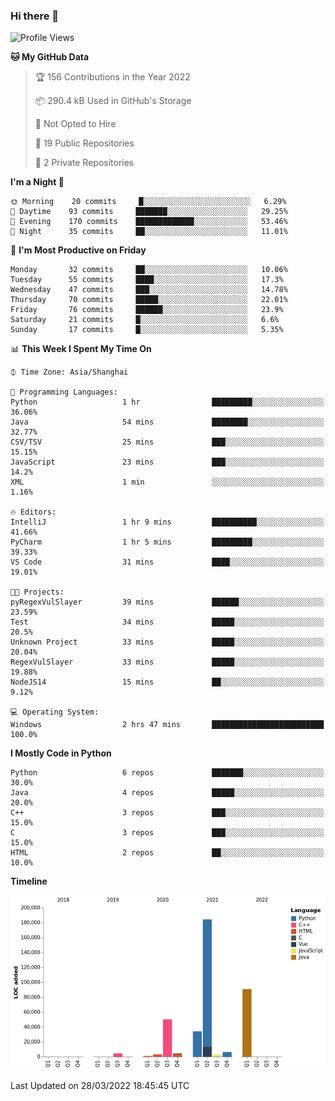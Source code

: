 ### Hi there 👋

<!--START_SECTION:waka-->
![Profile Views](http://img.shields.io/badge/Profile%20Views-0-blue)

**🐱 My GitHub Data** 

> 🏆 156 Contributions in the Year 2022
 > 
> 📦 290.4 kB Used in GitHub's Storage 
 > 
> 🚫 Not Opted to Hire
 > 
> 📜 19 Public Repositories 
 > 
> 🔑 2 Private Repositories  
 > 
**I'm a Night 🦉** 

```text
🌞 Morning    20 commits     █░░░░░░░░░░░░░░░░░░░░░░░░   6.29% 
🌆 Daytime    93 commits     ███████░░░░░░░░░░░░░░░░░░   29.25% 
🌃 Evening    170 commits    █████████████░░░░░░░░░░░░   53.46% 
🌙 Night      35 commits     ██░░░░░░░░░░░░░░░░░░░░░░░   11.01%

```
📅 **I'm Most Productive on Friday** 

```text
Monday       32 commits     ██░░░░░░░░░░░░░░░░░░░░░░░   10.06% 
Tuesday      55 commits     ████░░░░░░░░░░░░░░░░░░░░░   17.3% 
Wednesday    47 commits     ███░░░░░░░░░░░░░░░░░░░░░░   14.78% 
Thursday     70 commits     █████░░░░░░░░░░░░░░░░░░░░   22.01% 
Friday       76 commits     ██████░░░░░░░░░░░░░░░░░░░   23.9% 
Saturday     21 commits     █░░░░░░░░░░░░░░░░░░░░░░░░   6.6% 
Sunday       17 commits     █░░░░░░░░░░░░░░░░░░░░░░░░   5.35%

```


📊 **This Week I Spent My Time On** 

```text
⌚︎ Time Zone: Asia/Shanghai

💬 Programming Languages: 
Python                   1 hr                █████████░░░░░░░░░░░░░░░░   36.06% 
Java                     54 mins             ████████░░░░░░░░░░░░░░░░░   32.77% 
CSV/TSV                  25 mins             ███░░░░░░░░░░░░░░░░░░░░░░   15.15% 
JavaScript               23 mins             ███░░░░░░░░░░░░░░░░░░░░░░   14.2% 
XML                      1 min               ░░░░░░░░░░░░░░░░░░░░░░░░░   1.16%

🔥 Editors: 
IntelliJ                 1 hr 9 mins         ██████████░░░░░░░░░░░░░░░   41.66% 
PyCharm                  1 hr 5 mins         █████████░░░░░░░░░░░░░░░░   39.33% 
VS Code                  31 mins             ████░░░░░░░░░░░░░░░░░░░░░   19.01%

🐱‍💻 Projects: 
pyRegexVulSlayer         39 mins             ██████░░░░░░░░░░░░░░░░░░░   23.59% 
Test                     34 mins             █████░░░░░░░░░░░░░░░░░░░░   20.5% 
Unknown Project          33 mins             █████░░░░░░░░░░░░░░░░░░░░   20.04% 
RegexVulSlayer           33 mins             █████░░░░░░░░░░░░░░░░░░░░   19.88% 
NodeJS14                 15 mins             ██░░░░░░░░░░░░░░░░░░░░░░░   9.12%

💻 Operating System: 
Windows                  2 hrs 47 mins       █████████████████████████   100.0%

```

**I Mostly Code in Python** 

```text
Python                   6 repos             ███████░░░░░░░░░░░░░░░░░░   30.0% 
Java                     4 repos             █████░░░░░░░░░░░░░░░░░░░░   20.0% 
C++                      3 repos             ███░░░░░░░░░░░░░░░░░░░░░░   15.0% 
C                        3 repos             ███░░░░░░░░░░░░░░░░░░░░░░   15.0% 
HTML                     2 repos             ██░░░░░░░░░░░░░░░░░░░░░░░   10.0%

```


**Timeline**

![Chart not found](https://raw.githubusercontent.com/SuperMaxine/SuperMaxine/main/charts/bar_graph.png) 


 Last Updated on 28/03/2022 18:45:45 UTC
<!--END_SECTION:waka-->

<!--
**SuperMaxine/SuperMaxine** is a ✨ _special_ ✨ repository because its `README.md` (this file) appears on your GitHub profile.

Here are some ideas to get you started:

- 🔭 I’m currently working on ...
- 🌱 I’m currently learning ...
- 👯 I’m looking to collaborate on ...
- 🤔 I’m looking for help with ...
- 💬 Ask me about ...
- 📫 How to reach me: ...
- 😄 Pronouns: ...
- ⚡ Fun fact: ...
-->

